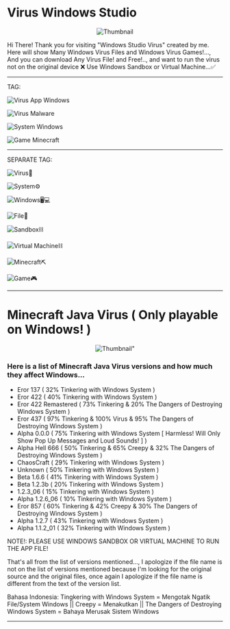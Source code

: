 # Virus Windows Studio

<p align="center">
  <img src="https://files.catbox.moe/827rwt.jpeg" alt="Thumbnail" />
</p>

Hi There! Thank you for visiting "Windows Studio Virus" created by me. Here will show Many Windows Virus Files and Windows Virus Games!..., And you can download Any Virus File! and Free!.., and want to run the virus not on the original device ❌ Use Windows Sandbox or Virtual Machine...✅

---

TAG:

![Virus App Windows](https://img.shields.io/badge/Virus_App-Windows-red?style=for-the-badge)

![Virus Malware](https://img.shields.io/badge/Virus-Malware-red?style=for-the-badge)

![System Windows](https://img.shields.io/badge/System-Windows-blue?style=for-the-badge)

![Game Minecraft](https://img.shields.io/badge/Games-Minecraft-chocolate?style=for-the-badge)

---

SEPARATE TAG:

![Virus🦠](https://img.shields.io/badge/Virus🦠-red?style=for-the-badge)

![System⚙️](https://img.shields.io/badge/System⚙️-gray?style=for-the-badge)

![Windows🖥️💻](https://img.shields.io/badge/Windows🖥️💻-blue?style=for-the-badge)

![File📁](https://img.shields.io/badge/File📁-chocolate?style=for-the-badge)

![Sandbox⛓️](https://img.shields.io/badge/Sandbox⛓️-white?style=for-the-badge)

![Virtual Machine⛓️](https://img.shields.io/badge/Virtual_Machine⛓️-white?style=for-the-badge)

![Minecraft⛏️](https://img.shields.io/badge/Minecraft⛏️-green?style=for-the-badge)

![Game🎮](https://img.shields.io/badge/Game🎮-yellow?style=for-the-badge)

---

# Minecraft Java Virus ( Only playable on Windows! )

<p align="center">
  <img src="https://files.catbox.moe/01u6hy.jpeg" alt=Thumbnail" />
</p>

### Here is a list of Minecraft Java Virus versions and how much they affect Windows...
- Eror 137 ( 32% Tinkering with Windows System )
- Eror 422 ( 40% Tinkering with Windows System )
- Eror 422 Remastered ( 73% Tinkering & 20% The Dangers of Destroying Windows System )
- Eror 437 ( 97% Tinkering & 100% Virus & 95% The Dangers of Destroying Windows System )
- Alpha 0.0.0 ( 75% Tinkering with Windows System [ Harmless! Will Only Show Pop Up Messages and Loud Sounds! ] )
- Alpha Hell 666 ( 50% Tinkering & 65% Creepy & 32% The Dangers of Destroying Windows System )
- ChaosCraft ( 29% Tinkering with Windows System )
- Unknown ( 50% Tinkering with Windows System )
- Beta 1.6.6 ( 41% Tinkering with Windows System )
- Beta 1.2.3b ( 20% Tinkering with Windows System )
- 1.2.3_06 ( 15% Tinkering with Windows System )
- Alpha 1.2.6_06 ( 10% Tinkering with Windows System )
- Eror 857 ( 60% Tinkering & 42% Creepy & 30% The Dangers of Destroying Windows System )
- Alpha 1.2.7 ( 43% Tinkering with Windows System )
- Alpha 1.1.2_01 ( 32% Tinkering with Windows System )

NOTE!:
PLEASE USE WINDOWS SANDBOX OR VIRTUAL MACHINE TO RUN THE APP FILE!

That's all from the list of versions mentioned..., I apologize if the file name is not on the list of versions mentioned because I'm looking for the original source and the original files, once again I apologize if the file name is different from the text of the version list.

Bahasa Indonesia: Tingkering with Windows System = Mengotak Ngatik File/System Windows || Creepy = Menakutkan || The Dangers of Destroying Windows System = Bahaya Merusak Sistem Windows

---
